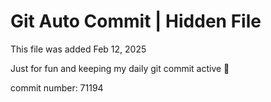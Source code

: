 # Git Auto Commit | Hidden File

This file was added Feb 12, 2025

Just for fun and keeping my daily git commit active 🤪

commit number: 71194
